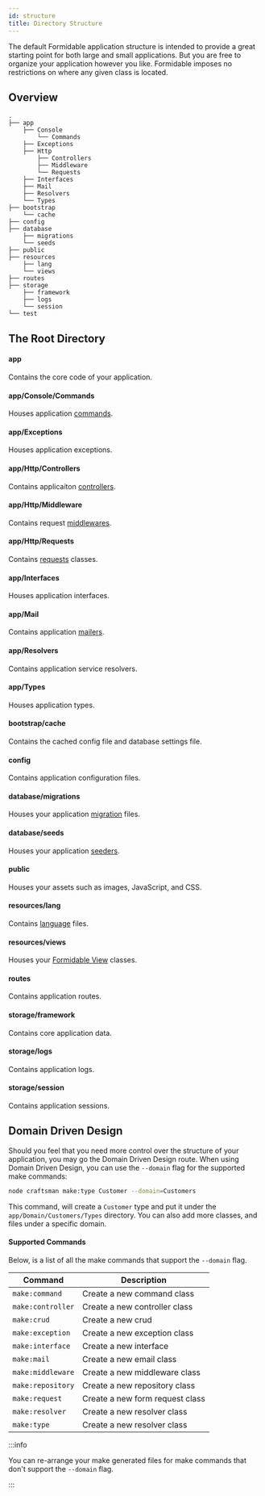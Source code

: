 ```yaml
---
id: structure
title: Directory Structure
---
```


The default Formidable application structure is intended to provide a great starting point for both large and small applications. But you are free to organize your application however you like. Formidable imposes no restrictions on where any given class is located.

## Overview

```text
.
├── app
    ├── Console
        └── Commands
    ├── Exceptions
    ├── Http
        ├── Controllers
        ├── Middleware
        └── Requests
    ├── Interfaces
    ├── Mail
    ├── Resolvers
    └── Types
├── bootstrap
    └── cache
├── config
├── database
    ├── migrations
    └── seeds
├── public
├── resources
    ├── lang
    └── views
├── routes
├── storage
	├── framework
	├── logs
	└── session
└── test

```

## The Root Directory

#### app

Contains the core code of your application.

#### app/Console/Commands

Houses application [commands](/docs/craftsman#generating-commands).

#### app/Exceptions

Houses application exceptions.

#### app/Http/Controllers

Contains applicaiton [controllers](/docs/controllers).

#### app/Http/Middleware

Contains request [middlewares](/docs/middleware).

#### app/Http/Requests

Contains [requests](/docs/requests) classes.

#### app/Interfaces

Houses application interfaces.

#### app/Mail

Contains application [mailers](/docs/mail).

#### app/Resolvers

Contains application service resolvers.

#### app/Types

Houses application types.


#### bootstrap/cache

Contains the cached config file and database settings file.

#### config

Contains application configuration files.

#### database/migrations

Houses your application [migration](/docs/database-migrations) files.

#### database/seeds

Houses your application [seeders](/docs/database-seeding).

#### public

Houses your assets such as images, JavaScript, and CSS.

#### resources/lang

Contains [language](/docs/localization) files.

#### resources/views

Houses your [Formidable View](/docs/views) classes.

#### routes

Contains application routes.

#### storage/framework

Contains core application data.

#### storage/logs

Contains application logs.

#### storage/session

Contains application sessions.

## Domain Driven Design

Should you feel that you need more control over the structure of your application, you may go the Domain Driven Design route. When using Domain Driven Design, you can use the `--domain` flag for the supported make commands:

```bash
node craftsman make:type Customer --domain=Customers
```

This command, will create a `Customer` type and put it under the `app/Domain/Customers/Types` directory. You can also add more classes, and files under a specific domain.

#### Supported Commands

Below, is a list of all the make commands that support the `--domain` flag.

Command            | Description
-------------------|---------------------------------
 `make:command`    | Create a new command class
 `make:controller` | Create a new controller class
 `make:crud`       | Create a new crud
 `make:exception`  | Create a new exception class
 `make:interface`  | Create a new interface
 `make:mail`       | Create a new email class
 `make:middleware` | Create a new middleware class
 `make:repository` | Create a new repository class
 `make:request`    | Create a new form request class
 `make:resolver`   | Create a new resolver class
 `make:type`       | Create a new resolver class

:::info

You can re-arrange your make generated files for make commands that don't support the `--domain` flag.

:::